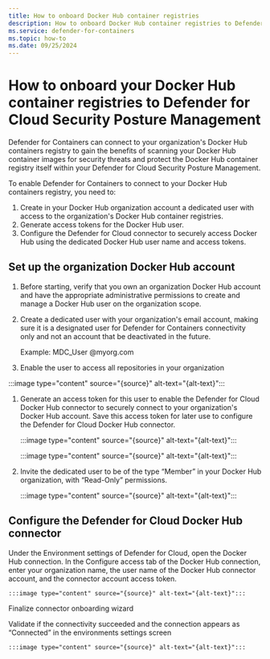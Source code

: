 ```yaml
---
title: How to onboard Docker Hub container registries
description: How to onboard Docker Hub container registries to Defender for Containers
ms.service: defender-for-containers
ms.topic: how-to
ms.date: 09/25/2024
---
```


# How to onboard your Docker Hub container registries to Defender for Cloud Security Posture Management

Defender for Containers can connect to your organization's Docker Hub containers registry to gain the benefits of scanning your Docker Hub container images for security threats and protect the Docker Hub container registry itself within your Defender for Cloud Security Posture Management.

To enable Defender for Containers to connect to your Docker Hub containers registry, you need to:

1. Create in your Docker Hub organization account a dedicated user with access to the organization's Docker Hub container registries.
1. Generate access tokens for the Docker Hub user.
1. Configure the Defender for Cloud connector to securely access Docker Hub using the dedicated Docker Hub user name and access tokens.

## Set up the organization Docker Hub account

1. Before starting, verify that you own an organization Docker Hub account and have the appropriate administrative permissions to create and manage a Docker Hub user on the organization scope.

1. Create a dedicated user with your organization's email account, making sure it is a designated user for Defender for Containers connectivity only and not an account that be deactivated in the future.

    Example: MDC_User @myorg.com  

1. Enable the user to access all repositories in your organization

:::image type="content" source="{source}" alt-text="{alt-text}":::

1. Generate an access token for this user to enable the Defender for Cloud Docker Hub connector to securely connect to your organization's Docker Hub account. Save this access token for later use to configure the Defender for Cloud Docker Hub connector.

    :::image type="content" source="{source}" alt-text="{alt-text}":::

    :::image type="content" source="{source}" alt-text="{alt-text}":::

1. Invite the dedicated user to be of the type “Member” in your Docker Hub organization, with “Read-Only” permissions.

    :::image type="content" source="{source}" alt-text="{alt-text}":::

## Configure the Defender for Cloud Docker Hub connector

Under the Environment settings of Defender for Cloud, open the Docker Hub connection. In the Configure access tab of the Docker Hub connection, enter your organization name, the user name of the Docker Hub connector account, and the connector account access token.

    :::image type="content" source="{source}" alt-text="{alt-text}":::

Finalize connector onboarding wizard

Validate if the connectivity succeeded and the connection appears as “Connected” in the environments settings screen

    :::image type="content" source="{source}" alt-text="{alt-text}":::
